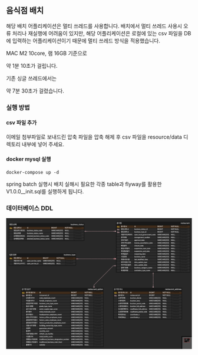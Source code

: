 ## 음식점 배치
해당 배치 어플리케이션은 멀티 쓰레드를 사용합니다. 배치에서 멀티 쓰레드 사용시 오류 처리나 재실행에 어려움이 있지만, 해당 어플리케이션은 로컬에 있는
csv 파일을 DB에 입력하는 어플리케이션이기 때문에 멀티 쓰레드 방식을 적용했습니다.

MAC M2 10core, 램 16GB 기준으로 

약 1분 10초가 걸립니다.

기존 싱글 쓰레드에서는

약 7분 30초가 걸렸습니다.

### 실행 방법

#### csv 파일 추가
이메일 첨부파일로 보내드린 압축 파일을 압축 해제 후 csv 파일을 resource/data 디렉토리 내부에 넣어 주세요.

#### docker mysql 실행
```shell
docker-compose up -d
```

spring batch 실행시 배치 실해시 필요한 각종 table과 flyway를 활용한 V1.0.0__init.sql를 실행하게 됩니다.

### 데이터베이스 DDL

![restaurant ddl.png](src%2Fmain%2Fresources%2Fimages%2Frestaurant%20ddl.png)
